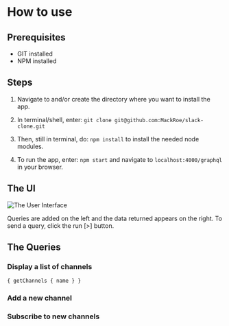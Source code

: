# How to use

## Prerequisites
- GIT installed
- NPM installed

## Steps
1. Navigate to and/or create the directory where you want to install the app.
2. In terminal/shell, enter: `git clone git@github.com:MackRoe/slack-clone.git`

3. Then, still in terminal, do: `npm install` to install the needed node modules.
4. To run the app, enter: `npm start` and navigate to `localhost:4000/graphql` in your browser.

## The UI
![The User Interface](UserInterface.png)

Queries are added on the left and the data returned appears on the right. To send a query, click the run [>] button.

## The Queries

### Display a list of channels
`{
  getChannels {
    name
  }
}`

### Add a new channel

### Subscribe to new channels
